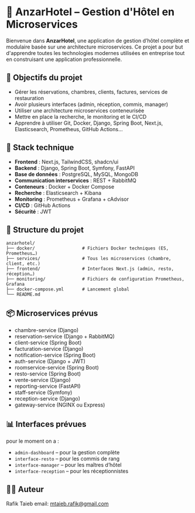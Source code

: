 
# 🏨 AnzarHotel – Gestion d'Hôtel en Microservices

Bienvenue dans **AnzarHotel**, une application de gestion d’hôtel complète et modulaire basée sur une architecture microservices. Ce projet a pour but d'apprendre toutes les technologies modernes utilisées en entreprise tout en construisant une application professionnelle.

## 🚀 Objectifs du projet

- Gérer les réservations, chambres, clients, factures, services de restauration
- Avoir plusieurs interfaces (admin, réception, commis, manager)
- Utiliser une architecture microservices conteneurisée
- Mettre en place la recherche, le monitoring et le CI/CD
- Apprendre à utiliser Git, Docker, Django, Spring Boot, Next.js, Elasticsearch, Prometheus, GitHub Actions…

## 🧱 Stack technique

- **Frontend** : Next.js, TailwindCSS, shadcn/ui
- **Backend** : Django, Spring Boot, Symfony, FastAPI
- **Base de données** : PostgreSQL, MySQL, MongoDB
- **Communication interservices** : REST + RabbitMQ
- **Conteneurs** : Docker + Docker Compose
- **Recherche** : Elasticsearch + Kibana
- **Monitoring** : Prometheus + Grafana + cAdvisor
- **CI/CD** : GitHub Actions
- **Sécurité** : JWT

## 📁 Structure du projet

```
anzarhotel/
├── docker/                  # Fichiers Docker techniques (ES, Prometheus…)
├── services/                # Tous les microservices (chambre, client, etc.)
├── frontend/                # Interfaces Next.js (admin, resto, réception…)
├── monitoring/              # Fichiers de configuration Prometheus, Grafana
├── docker-compose.yml       # Lancement global
└── README.md
```

## 📦 Microservices prévus

- chambre-service (Django)
- reservation-service (Django + RabbitMQ)
- client-service (Spring Boot)
- facturation-service (Django)
- notification-service (Spring Boot)
- auth-service (Django + JWT)
- roomservice-service (Spring Boot)
- resto-service (Spring Boot)
- vente-service (Django)
- reporting-service (FastAPI)
- staff-service (Symfony)
- reception-service (Django)
- gateway-service (NGINX ou Express)

## 📊 Interfaces prévues
pour le moment on a :

- `admin-dashboard` – pour la gestion complète
- `interface-resto` – pour les commis de rang
- `interface-manager` – pour les maîtres d’hôtel
- `interface-reception` – pour les réceptionnistes

## 👨‍💻 Auteur

Rafik Taieb 
email: mtaieb.rafik@gmail.com


